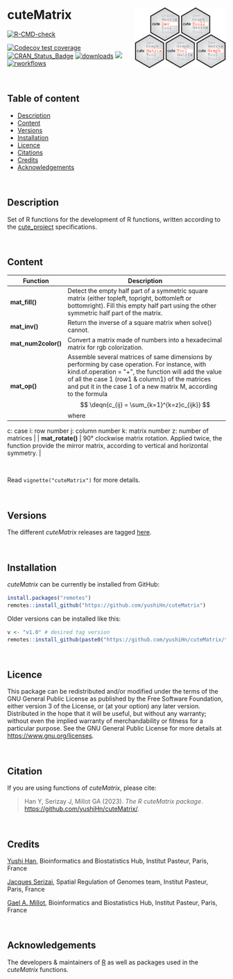 
# cuteMatrix <a href="">[<img src="man/figures/logo.png" align="right" height="140" />](https://yushihn.github.io/cuteMatrix)</a>

<!-- badges: start -->

[![R-CMD-check](https://github.com/yushiHn/cuteMatrix/workflows/R-CMD-check/badge.svg)](https://github.com/yushiHn/cuteMatrix/actions)

[![Codecov test coverage](https://codecov.io/github/yushiHn/cuteMatrix/coverage.svg?branch=master)](https://app.codecov.io/github/yushiHn/cuteMatrix?branch=master)
[![CRAN_Status_Badge](https://www.r-pkg.org/badges/version/cuteMatrix)](https://cran.r-project.org/package=cuteMatrix)
[![downloads](https://cranlogs.r-pkg.org/badges/cuteMatrix)](https://www.rdocumentation.org/trends)
[![](https://img.shields.io/badge/license-GPL3.0-green.svg)](https://opensource.org/licenses/MITgpl-3-0)
[![rworkflows](https://github.com/yushiHn/cuteMatrix/actions/workflows/rworkflows.yml/badge.svg)](https://github.com/yushiHn/cuteMatrix/actions/workflows/rworkflows.yml)
<!-- badges: end -->

<br />

## Table of content

   - [Description](#description)
   - [Content](#content)
   - [Versions](#versions)
   - [Installation](#installation)
   - [Licence](#licence)
   - [Citations](#citations)
   - [Credits](#credits)
   - [Acknowledgements](#acknowledgements)

<br />

## Description

Set of R functions for the development of R functions, written according to the [cute_project](https://github.com/gael-millot/cute_project) specifications.

<br />

## Content

| Function | Description |
| --- | --- |
| **mat_fill()** | Detect the empty half part of a symmetric square matrix (either topleft, topright, bottomleft or bottomright). Fill this empty half part using the other symmetric half part of the matrix. |
| **mat_inv()** | Return the inverse of a square matrix when solve() cannot. |
| **mat_num2color()** | Convert a matrix made of numbers into a hexadecimal matrix for rgb colorization. |
| **mat_op()** | Assemble several matrices of same dimensions by performing by case operation. For instance, with kind.of.operation = "+", the function will add the value of all the case 1 (row1 & column1) of the matrices and put it in the case 1 of a new matrix M, according to the formula $$ \deqn{c_{ij} = \sum_{k=1}^{k=z}c_{ijk}} $$ where
c: case
i: row number
j: column number
k: matrix number
z: number of matrices |
| **mat_rotate()** | 90° clockwise matrix rotation. Applied twice, the function provide the mirror matrix, according to vertical and horizontal symmetry. |

<br />

Read `vignette("cuteMatrix")` for more details.

<br />

## Versions

The different *cuteMatrix* releases are tagged [here](https://github.com/yushiHn/cuteMatrix/tags).

<br />

## Installation

*cuteMatrix* can be currently be installed from GitHub:

```r
install.packages("remotes")
remotes::install_github("https://github.com/yushiHn/cuteMatrix")
```

Older versions can be installed like this:

```r
v <- "v1.0" # desired tag version
remotes::install_github(paste0("https://github.com/yushiHn/cuteMatrix/tree/", v))
```

<br />

## Licence

This package can be redistributed and/or modified under the terms of the GNU General Public License as published by the Free Software Foundation, either version 3 of the License, or (at your option) any later version.
Distributed in the hope that it will be useful, but without any warranty; without even the implied warranty of merchandability or fitness for a particular purpose.
See the GNU General Public License for more details at https://www.gnu.org/licenses.

<br />

## Citation

If you are using functions of *cuteMatrix*, please cite: 

> Han Y, Serizay J, Millot GA (2023). _The R cuteMatrix package_.
> <https://github.com/yushiHn/cuteMatrix/>.

<br />

## Credits

[Yushi Han](https://github.com/yushiHn/), Bioinformatics and Biostatistics Hub, Institut Pasteur, Paris, France

[Jacques Serizai](https://github.com/js2264), Spatial Regulation of Genomes team, Institut Pasteur, Paris, France

[Gael A. Millot](https://gitlab.pasteur.fr/gmillot), Bioinformatics and Biostatistics Hub, Institut Pasteur, Paris, France

<br />

## Acknowledgements

The developers & maintainers of [R](https://www.r-project.org/) as well as packages used in the *cuteMatrix* functions.


